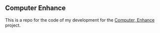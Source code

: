 ## Computer Enhance

This is a repo for the code of my development for the [Computer, Enhance](www.computerenhance.com) project.

